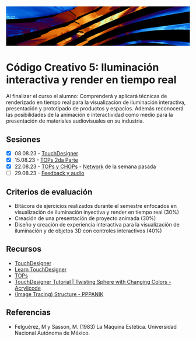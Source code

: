 ![portada](https://raw.githubusercontent.com/EmilioOcelotl/cc5-2024-1/main/img/banner.png)

# Código Creativo 5: Iluminación interactiva y render en tiempo real

Al finalizar el curso el alumno: Comprenderá y aplicará técnicas de renderizado en tiempo real para la visualización de iluminación interactiva, presentación y prototipado de productos y espacios. Además reconocerá las posibilidades de la animación e interactividad como medio para la presentación de materiales audiovisuales en su industria.

## Sesiones 

- [x] 08.08.23 - [TouchDesigner](https://github.com/EmilioOcelotl/cc5-2024-1/blob/main/doc/s01.md)
- [x] 15.08.23 - [TOPs 2da Parte](https://github.com/EmilioOcelotl/cc5-2024-1/blob/main/doc/s02.md)
- [x] 22.08.23 - [TOPs y CHOPs](https://github.com/EmilioOcelotl/cc5-2024-1/blob/main/doc/s03.md) - [Network](https://github.com/EmilioOcelotl/cc5-2024-1/blob/main/td/chopsYTops.toe) de la semana pasada
- [ ] 29.08.23 - [Feedback y audio](https://github.com/EmilioOcelotl/cc5-2024-1/blob/main/doc/s04.md)

## Criterios de evaluación

- Bitácora de ejercicios realizados durante el semestre enfocados en visualización de iluminación inyectiva y render en tiempo real (30%)
- Creación de una presentación de proyecto animada (30%)
- Diseño y creación de experiencia interactiva para la visualización de iluminación y de objetos 3D con controles interactivos (40%)

## Recursos

- [TouchDesigner](https://derivative.ca/)
- [Learn TouchDesigner](https://derivative.ca/UserGuide/Learn_TouchDesigner)
- [TOPs](https://docs.derivative.ca/TOP)
- [TouchDesigner Tutorial | Twisting Sphere with Changing Colors - Acrylicode](https://www.youtube.com/watch?v=jdGHN01D8Qc)
- [(Image Tracing) Structure - PPPANIK](https://www.youtube.com/watch?v=nS8K67zDq7Y)

## Referencias 

- Felguérez, M y Sasson, M. (1983) La Máquina Estética. Universidad Nacional Autónoma de México. 



